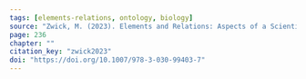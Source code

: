 ```yaml
---
tags: [elements-relations, ontology, biology]
source: "Zwick, M. (2023). Elements and Relations: Aspects of a Scientific Metaphysics (Vol. 35). Springer International Publishing."
page: 236
chapter: ""
citation_key: "zwick2023"
doi: "https://doi.org/10.1007/978-3-030-99403-7"
---
```


